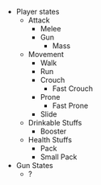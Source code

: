- Player states
  * Attack
    * Melee
    * Gun
      * Mass
  * Movement
    * Walk
    * Run
    * Crouch
      * Fast Crouch
    * Prone
      * Fast Prone
    * Slide
  * Drinkable Stuffs
    * Booster
  * Health Stuffs
    * Pack
    * Small Pack
- Gun States
  - ?


